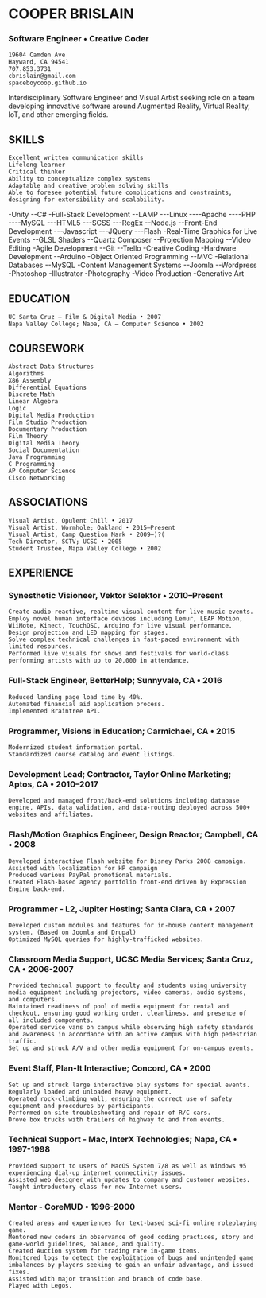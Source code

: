 # COOPER BRISLAIN
### Software Engineer • Creative Coder

    19604 Camden Ave
    Hayward, CA 94541
    707.853.3731
    cbrislain@gmail.com
    spaceboycoop.github.io

Interdisciplinary Software Engineer and Visual Artist seeking role on a team developing innovative software around Augmented Reality, Virtual Reality, IoT, and other emerging fields. 

## SKILLS

    Excellent written communication skills
    Lifelong learner
    Critical thinker
    Ability to conceptualize complex systems
    Adaptable and creative problem solving skills
    Able to foresee potential future complications and constraints, designing for extensibility and scalability.

-Unity
--C#
-Full-Stack Development
--LAMP
---Linux
----Apache
----PHP
----MySQL
---HTML5
---SCSS
---RegEx
--Node.js
--Front-End Development
---Javascript
---JQuery
---Flash
-Real-Time Graphics for Live Events
--GLSL Shaders
--Quartz Composer 
--Projection Mapping
--Video Editing
-Agile Development
--Git
--Trello
-Creative Coding
-Hardware Development
--Arduino
-Object Oriented Programming 
--MVC
-Relational Databases
--MySQL
-Content Management Systems
--Joomla
--Wordpress
-Photoshop
-Illustrator
-Photography
-Video Production
-Generative Art

## EDUCATION

    UC Santa Cruz – Film & Digital Media • 2007
    Napa Valley College; Napa, CA – Computer Science • 2002

## COURSEWORK

    Abstract Data Structures
    Algorithms
    X86 Assembly
    Differential Equations
    Discrete Math
    Linear Algebra
    Logic
    Digital Media Production
    Film Studio Production
    Documentary Production
    Film Theory
    Digital Media Theory
    Social Documentation
    Java Programming
    C Programming
    AP Computer Science
    Cisco Networking

## ASSOCIATIONS

    Visual Artist, Opulent Chill • 2017
    Visual Artist, Wormhole; Oakland • 2015–Present
    Visual Artist, Camp Question Mark • 2009–)?( 
    Tech Director, SCTV; UCSC • 2005
    Student Trustee, Napa Valley College • 2002

## EXPERIENCE

### Synesthetic Visioneer, Vektor Selektor • 2010–Present
    Create audio-reactive, realtime visual content for live music events. 
    Employ novel human interface devices including Lemur, LEAP Motion, WiiMote, Kinect, TouchOSC, Arduino for live visual performance.
    Design projection and LED mapping for stages.
    Solve complex technical challenges in fast-paced environment with limited resources. 
    Performed live visuals for shows and festivals for world-class performing artists with up to 20,000 in attendance. 

### Full-Stack Engineer, BetterHelp; Sunnyvale, CA • 2016
    Reduced landing page load time by 40%.
    Automated financial aid application process.
    Implemented Braintree API.

### Programmer, Visions in Education; Carmichael, CA • 2015
    Modernized student information portal.
    Standardized course catalog and event listings.

### Development Lead; Contractor, Taylor Online Marketing; Aptos, CA • 2010–2017
    Developed and managed front/back-end solutions including database engine, APIs, data validation, and data-routing deployed across 500+ websites and affiliates.

### Flash/Motion Graphics Engineer, Design Reactor; Campbell, CA • 2008
    Developed interactive Flash website for Disney Parks 2008 campaign.
    Assisted with localization for HP campaign
    Produced various PayPal promotional materials.
    Created Flash-based agency portfolio front-end driven by Expression Engine back-end. 

### Programmer - L2, Jupiter Hosting; Santa Clara, CA • 2007
    Developed custom modules and features for in-house content management system. (Based on Joomla and Drupal)
    Optimized MySQL queries for highly-trafficked websites.

### Classroom Media Support, UCSC Media Services; Santa Cruz, CA • 2006-2007
    Provided technical support to faculty and students using university media equipment including projectors, video cameras, audio systems, and computers. 
    Maintained readiness of pool of media equipment for rental and checkout, ensuring good working order, cleanliness, and presence of all included components.
    Operated service vans on campus while observing high safety standards and awareness in accordance with an active campus with high pedestrian traffic. 
    Set up and struck A/V and other media equipment for on-campus events. 

### Event Staff, Plan-It Interactive; Concord, CA • 2000
    Set up and struck large interactive play systems for special events.
    Regularly loaded and unloaded heavy equipment. 
    Operated rock-climbing wall, ensuring the correct use of safety equipment and procedures by participants. 
    Performed on-site troubleshooting and repair of R/C cars. 
    Drove box trucks with trailers on highway to and from events. 

### Technical Support - Mac, InterX Technologies; Napa, CA • 1997-1998
    Provided support to users of MacOS System 7/8 as well as Windows 95 experiencing dial-up internet connectivity issues. 
    Assisted web designer with updates to company and customer websites. 
    Taught introductory class for new Internet users. 

### Mentor - CoreMUD • 1996-2000
    Created areas and experiences for text-based sci-fi online roleplaying game.
    Mentored new coders in observance of good coding practices, story and game-world guidelines, balance, and quality.
    Created Auction system for trading rare in-game items.
    Monitored logs to detect the exploitation of bugs and unintended game imbalances by players seeking to gain an unfair advantage, and issued fixes.
    Assisted with major transition and branch of code base.
    Played with Legos.
